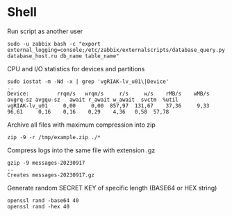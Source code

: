 # Shell
Run script as another user
````
sudo -u zabbix bash -c "export external_logging=console;/etc/zabbix/externalscripts/database_query.py database_host.ru db_name table_name"
````
CPU and I/O statistics for devices and partitions
````
sudo iostat -m -Nd -x | grep 'vgRIAK-lv_u01\|Device'
..
Device:         rrqm/s   wrqm/s     r/s     w/s    rMB/s    wMB/s avgrq-sz avgqu-sz   await r_await w_await  svctm  %util
vgRIAK-lv_u01     0,00     0,00  857,97  131,67    37,36     9,33    96,61     0,16    0,16    0,29    4,36   0,58  57,78
````
Archive all files with maximum compression into zip
````
zip -9 -r /tmp/example.zip ./*
````
Compress logs into the same file with extension .gz
````
gzip -9 messages-20230917
..
Creates messages-20230917.gz
````
Generate random SECRET KEY of specific length (BASE64 or HEX string)
````
openssl rand -base64 40
openssl rand -hex 40
````
